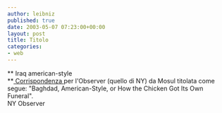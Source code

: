 ```yaml
---
author: leibniz
published: true
date: 2003-05-07 07:23:00+00:00
layout: post
title: Titolo
categories:
- web
---
```


 ** Iraq american-style   
**[   Corrispondenza ](http://www.observer.com/pages/observatory.asp)per l'Observer (quello di NY) da Mosul titolata come  segue: "Baghdad, American-Style, or How the Chicken Got Its Own Funeral".   
NY Observer
